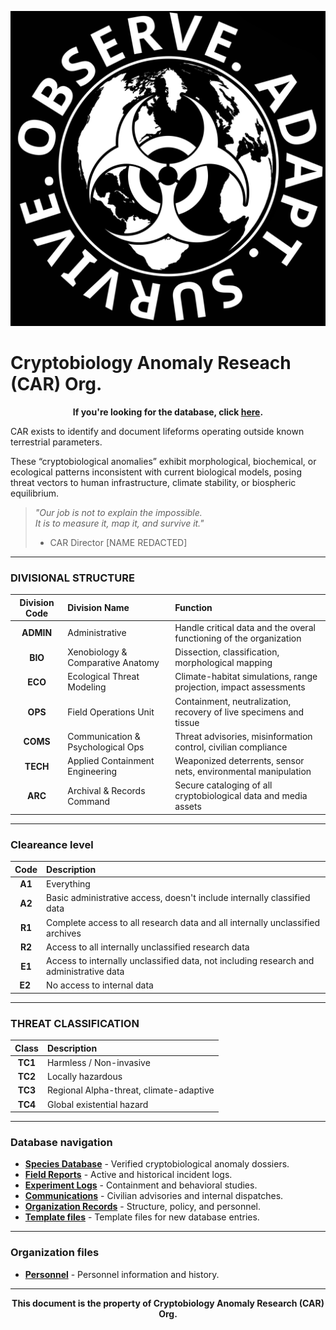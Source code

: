 ![CAR Org. Logo](/media/car_logo.png)

# Cryptobiology Anomaly Reseach (CAR) Org.

**<p align="center">If you're looking for the database, click [here](/organization/database.md).</p>**

CAR exists to identify and document lifeforms operating outside known terrestrial parameters.  

These “cryptobiological anomalies” exhibit morphological, biochemical, or ecological patterns inconsistent with current biological models, posing threat vectors to human infrastructure, climate stability, or biospheric equilibrium.

> *"Our job is not to explain the impossible.  
> It is to measure it, map it, and survive it."*  
> - CAR Director [NAME REDACTED]

---

### DIVISIONAL STRUCTURE

| Division Code | Division Name | Function |
| :---: | :--- | :--- |
| **ADMIN** | Administrative | Handle critical data and the overal functioning of the organization |
| **BIO** | Xenobiology & Comparative Anatomy | Dissection, classification, morphological mapping |
| **ECO** | Ecological Threat Modeling | Climate-habitat simulations, range projection, impact assessments |
| **OPS** | Field Operations Unit | Containment, neutralization, recovery of live specimens and tissue |
| **COMS** | Communication & Psychological Ops | Threat advisories, misinformation control, civilian compliance |
| **TECH** | Applied Containment Engineering | Weaponized deterrents, sensor nets, environmental manipulation |
| **ARC**  | Archival & Records Command | Secure cataloging of all cryptobiological data and media assets |

---

### Cleareance level

| Code | Description |
| :---: | :--- |
| **A1** | Everything |
| **A2** | Basic administrative access, doesn't include internally classified data |
| **R1** | Complete access to all research data and all internally unclassified archives |
| **R2** | Access to all internally unclassified research data |
| **E1** | Access to internally unclassified data, not including research and administrative data |
| **E2** | No access to internal data |

---

### THREAT CLASSIFICATION

| Class | Description |
| :---: | :--- |
| **TC1** | Harmless / Non-invasive |
| **TC2** | Locally hazardous |
| **TC3** | Regional Alpha-threat, climate-adaptive |
| **TC4** | Global existential hazard |

---

### Database navigation

- **[Species Database](../species/index.md)** - Verified cryptobiological anomaly dossiers.  
- **[Field Reports](../field/index.md)** - Active and historical incident logs.  
- **[Experiment Logs](../experiment/index.md)** - Containment and behavioral studies.  
- **[Communications](../coms/index.md)** - Civilian advisories and internal dispatches.  
- **[Organization Records](../organization/index.md)** - Structure, policy, and personnel.  
- **[Template files](../templates/index.md)** - Template files for new database entries.

---

### Organization files

- **[Personnel](./personnel/index.md)** - Personnel information and history.

---

**<p align="center">This document is the property of Cryptobiology Anomaly Research (CAR) Org.</p>**